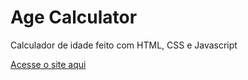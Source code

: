 # Age Calculator
 Calculador de idade feito com HTML, CSS e Javascript

[Acesse o site aqui](https://fellipecastro.github.io/age-calculator/)
